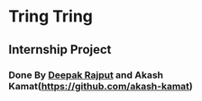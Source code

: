 # Tring Tring

## Internship Project

### Done By [Deepak Rajput](github.com/ideepakrajput) and Akash Kamat(https://github.com/akash-kamat)
